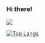 ### Hi there!
![](https://img.shields.io/badge/<WORD_ON_LEFT>-<WORD_ON_RIGHT>-informational?style=flat&logo=#3776AB&logoColor=white&color=2bbc8a)

[![Top Langs](https://github-readme-stats.vercel.app/api/top-langs/?username=twoonefour8&theme=nord)](https://github.com/anuraghazra/github-readme-stats)
<!--
**twoonefour8/twoonefour8** is a ✨ _special_ ✨ repository because its `README.md` (this file) appears on your GitHub profile.

Here are some ideas to get you started:

- 🔭 I’m currently working on ...
- 🌱 I’m currently learning ...
- 👯 I’m looking to collaborate on ...
- 🤔 I’m looking for help with ...
- 💬 Ask me about ...
- 📫 How to reach me: ...
- 😄 Pronouns: ...
- ⚡ Fun fact: ...
-->
